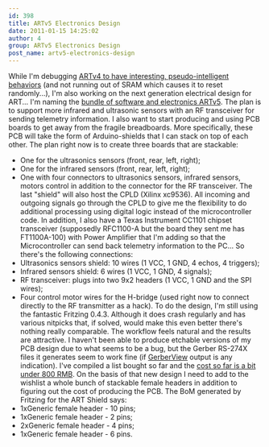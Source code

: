 ```yaml
---
id: 398
title: ARTv5 Electronics Design
date: 2011-01-15 14:25:02
author: 4
group: ARTv5 Electronics Design
post_name: artv5-electronics-design
---
```


While I'm debugging [ARTv4 to have interesting, pseudo-intelligent behaviors](https://github.com/rngadam/ART/tree/master/ART%5FControl4) (and not running out of SRAM which causes it to reset randomly...), I'm also working on the next generation electrical design for ART... I'm naming the [bundle of software and electronics ARTv5](https://github.com/rngadam/ART/tree/master/ART5). The plan is to support more infrared and ultrasonic sensors with an RF transceiver for sending telemetry information. I also want to start producing and using PCB boards to get away from the fragile breadboards. More specifically, these PCB will take the form of Arduino-shields that I can stack on top of each other. The plan right now is to create three boards that are stackable:
* One for the ultrasonics sensors (front, rear, left, right);
* One for the infrared sensors (front, rear, left, right);
* One with four connectors to ultrasonics sensors, infrared sensors, motors control in addition to the connector for the RF transceiver.
The last "shield" will also host the CPLD (Xilinx xc9536). All incoming and outgoing signals go through the CPLD to give me the flexibility to do additional processing using digital logic instead of the microcontroller code. In addition, I also have a Texas Instrument CC1101 chipset transceiver (supposedly RFC1100-A but the board they sent me has FT1100A-100) with Power Amplifier that I'm adding so that the Microcontroller can send back telemetry information to the PC... So there's the following connections:
* Ultrasonics sensors shield: 10 wires (1 VCC, 1 GND, 4 echos, 4 triggers);
* Infrared sensors shield: 6 wires (1 VCC, 1 GND, 4 signals);
* RF transceiver: plugs into two 9x2 headers (1 VCC, 1 GND and the SPI wires);
* Four control motor wires for the H-bridge (used right now to connect directly to the RF transmitter as a hack).
To do the design, I'm still using the fantastic Fritzing 0.4.3. Although it does crash regularly and has various nitpicks that, if solved, would make this even better there's nothing really comparable. The workflow feels natural and the results are attractive. I haven't been able to produce etchable versions of my PCB design due to what seems to be a bug, but the Gerber RS-274X files it generates seem to work fine (if [GerberView](http://www.acebus.com/GerberView.htm) output is any indication). I've compiled a list bought so far and the [cost so far is a bit under 800 RMB](https://github.com/rngadam/ART/blob/master/ART5/BOM.pdf). On the basis of that new design I need to add to the wishlist a whole bunch of stackable female headers in addition to figuring out the cost of producing the PCB. The BoM generated by Fritzing for the ART Shield says:
* 1xGeneric female header - 10 pins;
* 1xGeneric female header - 2 pins;
* 2xGeneric female header - 4 pins;
* 1xGeneric female header - 6 pins.
